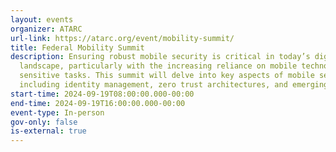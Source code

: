 ```yaml
---
layout: events
organizer: ATARC
url-link: https://atarc.org/event/mobility-summit/
title: Federal Mobility Summit
description: Ensuring robust mobile security is critical in today’s digital
  landscape, particularly with the increasing reliance on mobile technology for
  sensitive tasks. This summit will delve into key aspects of mobile security,
  including identity management, zero trust architectures, and emerging threats.
start-time: 2024-09-19T08:00:00.000-00:00
end-time: 2024-09-19T16:00:00.000-00:00
event-type: In-person
gov-only: false
is-external: true
---
```

